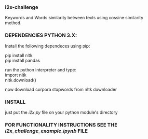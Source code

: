 ### i2x-challenge
Keywords and Words similarity between texts using cossine similarity method.

### DEPENDENCIES PYTHON 3.X: 
Install the following dependeces using pip:

pip install nltk \
pip install pandas 

run the python interpreter and type: \
import nltk \
nltk.download() 

now download corpora stopwords from nltk downloader 

### INSTALL
just put the *i2x.py* file on your python module's directory

### FOR FUNCTIONALITY INSTRUCTIONS SEE THE *i2x_challenge_example.ipynb* FILE
